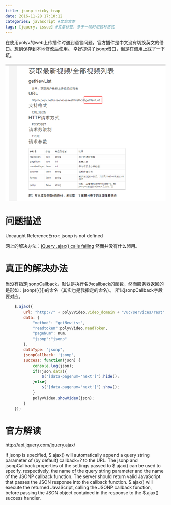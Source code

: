 ```yaml
---
title: jsonp tricky trap
date: 2016-11-28 17:10:12
categories: javascript #文章文类
tags: [jquery, issue] #文章标签，多于一项时用这种格式
---
```

在使用polyv的web上传插件时遇到语言问题，官方插件是中文没有切换英文的借口。想到保存到本地修改后使用。
幸好提供了jsonp借口，但是在调用上踩了一下坑。
<!--more-->
![polyv api](/img/polyvapi.png)
# 问题描述

Uncaught ReferenceError: jsonp is not defined

网上的解决办法：[jQuery .ajax() calls failing](http://stackoverflow.com/questions/8673050/jquery-ajax-calls-failing)
然而并没有什么卵用。

# 真正的解决办法
当没有指定jsonpCallback，默认是执行名为callback的函数，然而服务器返回的是形如：jsonp([{}])的命名（其实也是我指定的命名）。
所以jsonpCallback字段要对应。

``` js
	$.ajax({
	    url: "http://" + polyvVideo.video_domain + "/uc/services/rest",
	    data: {
			"method": "getNewList",
			"readtoken":polyvVideo.readToken,
			"pageNum": num,
			"jsonp":"jsonp"
		},
	    dataType: "jsonp",
	    jsonpCallback: 'jsonp',
	    success: function(json) {
	        console.log(json);
	        if(!json.data){
				$("[data-pagenum='next']").hide();
			}else{
				$("[data-pagenum='next']").show();
			}
			polyvVideo.showVideo(json);
	    }
	});
```

# 官方解读
http://api.jquery.com/jquery.ajax/

If jsonp is specified, \$.ajax() will automatically append a query string parameter of (by default) callback=? to the URL. The jsonp and jsonpCallback properties of the settings passed to \$.ajax() can be used to specify, respectively, the name of the query string parameter and the name of the JSONP callback function. The server should return valid JavaScript that passes the JSON response into the callback function. \$.ajax() will execute the returned JavaScript, calling the JSONP callback function, before passing the JSON object contained in the response to the \$.ajax() success handler.
